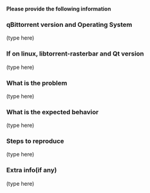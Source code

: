 **Please provide the following information**

### qBittorrent version and Operating System
(type here)

### If on linux, libtorrent-rasterbar and Qt version
(type here)

### What is the problem
(type here)

### What is the expected behavior
(type here)

### Steps to reproduce
(type here)

### Extra info(if any)
(type here)
